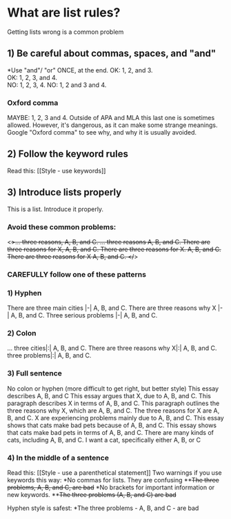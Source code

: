 # What are list rules?
Getting lists wrong is a common problem

## 1) Be careful about commas, spaces, and "and"
*Use "and"/ "or" ONCE, at the end.
OK: 1, 2, and 3.          
OK: 1, 2, 3, and 4.       
NO: 1, 2, 3, 4.
NO: 1, 2 and 3 and 4. 

### Oxford comma
MAYBE: 1, 2, 3 and 4. 
Outside of APA and MLA this last one is sometimes allowed. 
However, it's dangerous, as it can make some strange meanings. 
Google "Oxford comma" to see why, and why it is usually avoided.     

## 2) Follow the keyword rules
Read this: [[Style - use keywords]]

## 3) Introduce lists properly
This is a list. Introduce it properly. 
### Avoid these common problems:
<~~>... three reasons, A, B, and C. 
... three reasons A, B, and C. 
There are three reasons for X, A, B, and C. 
There are three reasons for X. A, B, and C. 
There are three reasons for X  A, B, and C. 
</~~>
 
### CAREFULLY follow one of these patterns
### 1) Hyphen
There are three main cities 	|-| A, B, and C. 
There are three reasons why X 	|-| A, B, and C. 
Three serious problems 			|-| A, B, and C.

### 2) Colon
... three cities|:| A, B, and C. 
There are three reasons why X|:|  A, B, and C. 
three problems|:| A, B, and C.

### 3) Full sentence
No colon or hyphen (more difficult to get right, but better style)
This essay describes A, B, and C
This essay argues that X, due to A, B, and C.
This paragraph describes X in terms of A, B, and C.
This paragraph outlines the three reasons why X, which are A, B, and C.
The three reasons for X are A, B, and C.
X are experiencing problems mainly due to A, B, and C.
This essay shows that cats make bad pets because of A, B, and C. 
This essay shows that cats make bad pets in terms of A, B, and C. 
There are many kinds of cats, including A, B, and C. 
I want a cat, specifically either A, B, or C

### 4) In the middle of a sentence
Read this: [[Style - use a parenthetical statement]]
Two warnings if you use keywords this way:
*No commas for lists. They are confusing
**~~The three problems, A, B, and C, are bad~~
*No brackets for important information or new keywords. 
**~~The three problems (A, B, and C) are bad~~

Hyphen style is safest:
*The three problems - A, B, and C - are bad

 

